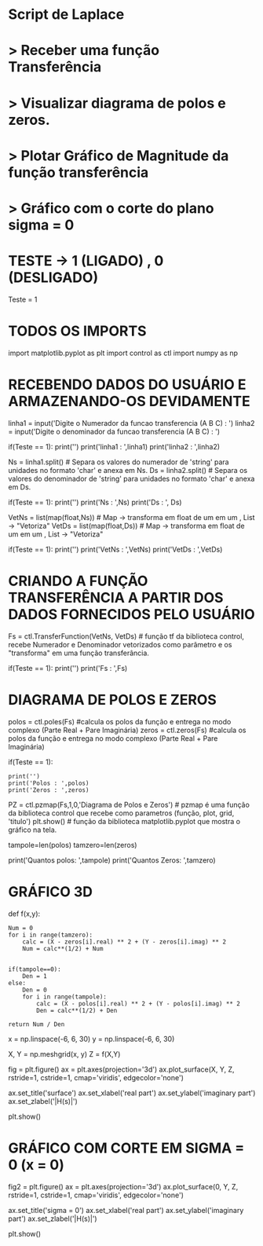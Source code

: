 # Script de Laplace
#
# > Receber uma função Transferência
# > Visualizar diagrama de polos e zeros.
# > Plotar Gráfico de Magnitude da função transferência
# > Gráfico com o corte do plano sigma = 0

# TESTE -> 1 (LIGADO) , 0 (DESLIGADO)

Teste = 1

# TODOS OS IMPORTS

import matplotlib.pyplot as plt
import control as ctl
import numpy as np



# RECEBENDO DADOS DO USUÁRIO E ARMAZENANDO-OS DEVIDAMENTE

linha1 = input('Digite o Numerador da funcao transferencia (A B C) : ')
linha2 = input('Digite o denominador da funcao transferencia (A B C) : ')

if(Teste == 1):
    print('')
    print('linha1 : ',linha1)
    print('linha2 : ',linha2)

Ns = linha1.split()  # Separa os valores do numerador de 'string' para unidades no formato 'char' e anexa em Ns.
Ds = linha2.split()  # Separa os valores do denominador de 'string' para unidades no formato 'char' e anexa em Ds.

if(Teste == 1):
    print('')
    print('Ns : ',Ns)
    print('Ds : ', Ds)

VetNs = list(map(float,Ns)) # Map -> transforma em float de um em um , List -> "Vetoriza"
VetDs = list(map(float,Ds)) # Map -> transforma em float de um em um , List -> "Vetoriza"

if(Teste == 1):
    print('')
    print('VetNs : ',VetNs)
    print('VetDs : ',VetDs)

# CRIANDO A FUNÇÃO TRANSFERÊNCIA A PARTIR DOS DADOS FORNECIDOS PELO USUÁRIO

Fs = ctl.TransferFunction(VetNs, VetDs) # função tf da biblioteca control, recebe Numerador e Denominador vetorizados como parâmetro e os "transforma" em uma função transferância.

if(Teste == 1):
    print('')
    print('Fs : ',Fs)

# DIAGRAMA DE POLOS E ZEROS

polos = ctl.poles(Fs) #calcula os polos da função e entrega no modo complexo (Parte Real + Pare Imaginária)
zeros = ctl.zeros(Fs) #calcula os polos da função e entrega no modo complexo (Parte Real + Pare Imaginária)

if(Teste == 1):

    print('')
    print('Polos : ',polos)
    print('Zeros : ',zeros)

PZ = ctl.pzmap(Fs,1,0,'Diagrama de Polos e Zeros')                  # pzmap é uma função da biblioteca control que recebe como parametros (função, plot, grid, 'titulo')
plt.show()                                                          # função da biblioteca matplotlib.pyplot que mostra o gráfico na tela.

tampole=len(polos)
tamzero=len(zeros)

print('Quantos polos: ',tampole)
print('Quantos Zeros: ',tamzero)


# GRÁFICO 3D

def f(x,y):

    Num = 0
    for i in range(tamzero):
        calc = (X - zeros[i].real) ** 2 + (Y - zeros[i].imag) ** 2
        Num = calc**(1/2) + Num


    if(tampole==0):
        Den = 1
    else:
        Den = 0
        for i in range(tampole):
            calc = (X - polos[i].real) ** 2 + (Y - polos[i].imag) ** 2
            Den = calc**(1/2) + Den

    return Num / Den

x = np.linspace(-6, 6, 30)
y = np.linspace(-6, 6, 30)

X, Y = np.meshgrid(x, y)
Z = f(X,Y)

fig = plt.figure()
ax = plt.axes(projection='3d')
ax.plot_surface(X, Y, Z, rstride=1, cstride=1, cmap='viridis', edgecolor='none')

ax.set_title('surface')
ax.set_xlabel('real part')
ax.set_ylabel('imaginary part')
ax.set_zlabel('|H(s)|')

plt.show()

# GRÁFICO COM CORTE EM SIGMA = 0 (x = 0)

fig2 = plt.figure()
ax = plt.axes(projection='3d')
ax.plot_surface(0, Y, Z, rstride=1, cstride=1, cmap='viridis', edgecolor='none')

ax.set_title('sigma = 0')
ax.set_xlabel('real part')
ax.set_ylabel('imaginary part')
ax.set_zlabel('|H(s)|')

plt.show()
